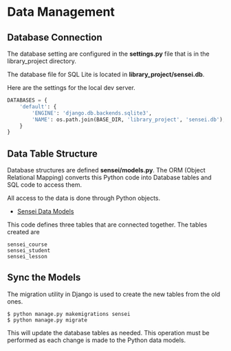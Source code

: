 # Data Management

## Database Connection

The database setting are configured in the **settings.py** file that is in the library_project
directory.

The database file for SQL Lite is located in **library_project/sensei.db**.

Here are the settings for the local dev server.

```python
DATABASES = {
    'default': {
        'ENGINE': 'django.db.backends.sqlite3',
        'NAME': os.path.join(BASE_DIR, 'library_project', 'sensei.db'),
    }
}
```

## Data Table Structure

Database structures are defined **sensei/models.py**.  The ORM (Object Relational Mapping)
converts this Python code into Database tables and SQL code to access them.

All access to the data is done through Python objects.

* [Sensei Data Models](Data.md)

This code defines three tables that are connected together.  The tables created are

    sensei_course
    sensei_student
    sensei_lesson
    
    
## Sync the Models
The migration utility in Django is used to create the new tables from the old ones.

```
$ python manage.py makemigrations sensei
$ python manage.py migrate
```
    
This will update the database tables as needed.  This operation must be performed 
as each change is made to the Python data models.




